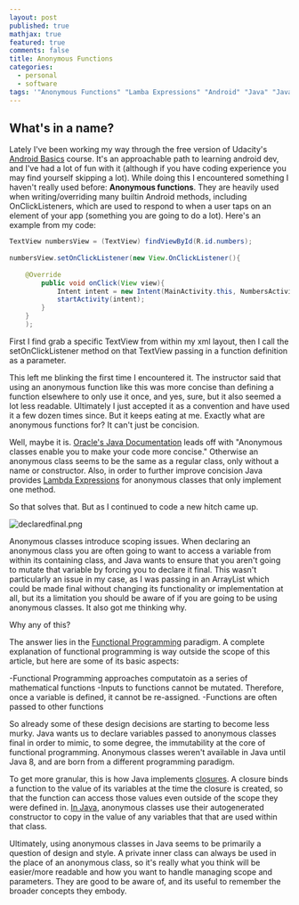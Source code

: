 ```yaml
---
layout: post
published: true
mathjax: true
featured: true
comments: false
title: Anonymous Functions
categories:
  - personal
  - software
tags: '"Anonymous Functions" "Lamba Expressions" "Android" "Java" "Javascript"'
---
```

## What's in a name?


Lately I've been working my way through the free version of Udacity's [Android Basics](https://www.udacity.com/course/android-basics-nanodegree-by-google--nd803) course. It's an approachable path to learning android dev, and I've had a lot of fun with it (although if you have coding experience you may find yourself skipping a lot).  While doing this I encountered something I haven't really used before: **Anonymous functions**. They are heavily used when writing/overriding many builtin Android methods, including OnClickListeners, which are used to respond to when a user taps on an element of your app (something you are going to do a lot). Here's an example from my code:

```java
TextView numbersView = (TextView) findViewById(R.id.numbers);
		
numbersView.setOnClickListener(new View.OnClickListener(){
		
	@Override
    	public void onClick(View view){
        	Intent intent = new Intent(MainActivity.this, NumbersActivity.class);
            startActivity(intent);
        }
    }
    );
```

First I find grab a specific TextView from within my xml layout, then I call the setOnClickListener method on that TextView passing in a function definition as a parameter.
        
This left me blinking the first time I encountered it. The instructor said that using an anonymous function like this was more concise than defining a function elsewhere to only use it once, and yes, sure, but it also seemed a lot less readable. Ultimately I just accepted it as a convention and have used it a few dozen times since. But it keeps eating at me. Exactly what are anonymous functions for? It can't just be concision. 

Well, maybe it is. [Oracle's Java Documentation](https://docs.oracle.com/javase/tutorial/java/javaOO/anonymousclasses.html) leads off with "Anonymous classes enable you to make your code more concise." Otherwise an anonymous class seems to be the same as a regular class, only without a name or constructor. Also, in order to further improve concision Java provides [Lambda Expressions](https://docs.oracle.com/javase/tutorial/java/javaOO/lambdaexpressions.html) for anonymous classes that only implement one method. 

So that solves that. But as I continued to code a new hitch came up. 

![declaredfinal.png]({{site.baseurl}}/images/declaredfinal.png)


Anonymous classes introduce scoping issues. When declaring an anonymous class you are often going to want to access a variable from within its containing class, and Java wants to ensure that you aren't going to mutate that variable by forcing you to declare it final. This wasn't particularly an issue in my case, as I was passing in an ArrayList which could be made final without changing its functionality or implementation at all, but its a limitation you should be aware of if you are going to be using anonymous classes. It also got me thinking why. 

Why any of this?

The answer lies in the [Functional Programming](https://en.wikipedia.org/wiki/Functional_programming) paradigm. A complete explanation of functional programming is way outside the scope of this article, but here are some of its basic aspects:

-Functional Programming approaches computatoin as a series of mathematical functions
-Inputs to functions cannot be mutated. Therefore, once a variable is defined, it cannot be re-assigned.
-Functions are often passed to other functions

So already some of these design decisions are starting to become less murky. Java wants us to declare variables passed to anonymous classes final in order to mimic, to some degree, the immutability at the core of functional programming. Anonymous classes weren't available in Java until Java 8, and are born from a different programming paradigm.

To get more granular, this is how Java implements [closures](https://en.wikipedia.org/wiki/Closure_(computer_programming)). A closure binds a function to the value of its variables at the time the closure is created, so that the function can access those values even outside of the scope they were defined in. [In Java](https://stackoverflow.com/questions/4732544/why-are-only-final-variables-accessible-in-anonymous-class), anonymous classes use their autogenerated constructor to copy in the value of any variables that that are used within that class.

Ultimately, using anonymous classes in Java seems to be primarily a question of design and style. A private inner class can always be used in the place of an anonymous class, so it's really what you think will be easier/more readable and how you want to handle managing scope and parameters. They are good to be aware of, and its useful to remember the broader concepts they embody. 

